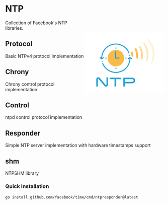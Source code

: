 # NTP

<img width="50%"
align="right"
style="display: block; margin:40px auto;"
src="https://raw.githubusercontent.com/leoleovich/images/master/NTP.png"/>

Collection of Facebook's NTP libraries.

## Protocol
Basic NTPv4 protocol implementation

## Chrony
Chrony control protocol implementation

## Control
ntpd control protocol implementation

## Responder
Simple NTP server implementation with hardware timestamps support

## shm
NTPSHM library

### Quick Installation
```console
go install github.com/facebook/time/cmd/ntpresponder@latest
```
